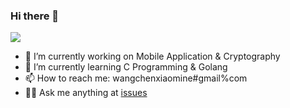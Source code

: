### Hi there 👋

<img align="top" src="https://github-readme-stats.vercel.app/api?username=chinsyo&show_icons=true&theme=buefy" /> 

- 🔭 I’m currently working on Mobile Application & Cryptography
- 🌱 I’m currently learning C Programming & Golang
- 📫 How to reach me: wangchenxiaomine#gmail%com
- 🙇🏻 Ask me anything at [issues](https://github.com/chinsyo/chinsyo/issues)

